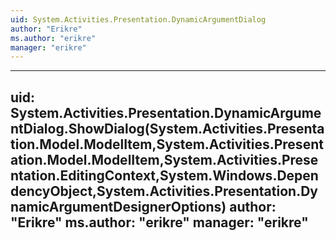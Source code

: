 ```yaml
---
uid: System.Activities.Presentation.DynamicArgumentDialog
author: "Erikre"
ms.author: "erikre"
manager: "erikre"
---
```


---
uid: System.Activities.Presentation.DynamicArgumentDialog.ShowDialog(System.Activities.Presentation.Model.ModelItem,System.Activities.Presentation.Model.ModelItem,System.Activities.Presentation.EditingContext,System.Windows.DependencyObject,System.Activities.Presentation.DynamicArgumentDesignerOptions)
author: "Erikre"
ms.author: "erikre"
manager: "erikre"
---
